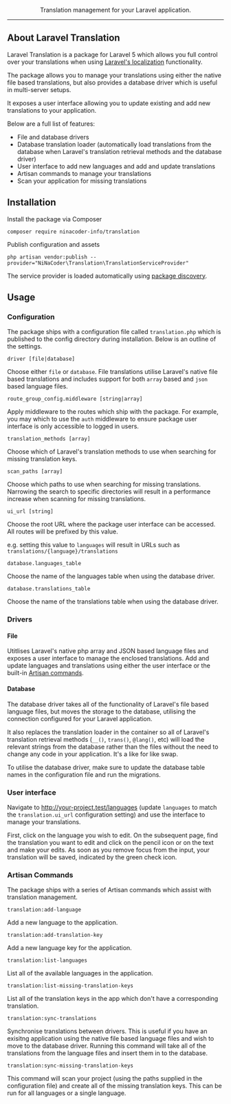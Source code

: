 <div align="center">
    
Translation management for your Laravel application.

</div>

------

## About Laravel Translation

Laravel Translation is a package for Laravel 5 which allows you full control
over your translations when using [Laravel's
localization](https://laravel.com/docs/5.7/localization) functionality.

The package allows you to manage your translations using either the native file
based translations, but also provides a database driver which is useful in
multi-server setups.

It exposes a user interface allowing you to update existing and add new
translations to your application.

Below are a full list of features:

- File and database drivers
- Database translation loader (automatically load translations from the database
  when Laravel's translation retrieval methods and the database driver)
- User interface to add new languages and add and update translations
- Artisan commands to manage your translations
- Scan your application for missing translations

## Installation

Install the package via Composer

`composer require ninacoder-info/translation`

Publish configuration and assets

`php artisan vendor:publish --provider="NiNaCoder\Translation\TranslationServiceProvider"`

The service provider is loaded automatically using [package discovery](https://laravel.com/docs/5.7/packages#package-discovery).

## Usage

### Configuration

The package ships with a configuration file called `translation.php` which is published to the
config directory during installation. Below is an outline of the settings.

```
driver [file|database]
```
Choose either `file` or `database`. File translations utilise Laravel's native
file based translations and includes support for both `array` based and `json` based
language files.

```
route_group_config.middleware [string|array]
```
Apply middleware to the routes which ship with the package. For example, you may
which to use the `auth` middleware to ensure package user interface is only
accessible to logged in users.

```
translation_methods [array]
```
Choose which of Laravel's translation methods to use when searching for missing
translation keys.

```
scan_paths [array]
```
Choose which paths to use when searching for missing translations. Narrowing the
search to specific directories will result in a performance increase when
scanning for missing translations. 

```
ui_url [string]
```
Choose the root URL where the package user interface can be accessed. All routes
will be prefixed by this value.

e.g. setting this value to `languages` will result in URLs such as `translations/{language}/translations`

```
database.languages_table
```
Choose the name of the languages table when using the database driver.

```
database.translations_table
```
Choose the name of the translations table when using the database driver.

### Drivers

#### File
Utitlises Laravel's native php array and JSON based language files and exposes a
user interface to manage the enclosed translations. Add and update languages and translations
using either the user interface or the built-in [Artisan commands](https://laravel.com/docs/5.7/artisan).

#### Database
The database driver takes all of the functionality of Laravel's file based
language files, but moves the storage to the database, utilising the connection
configured for your Laravel application.

It also replaces the translation loader in the container so all of Laravel's
translation retrieval methods (`__()`, `trans()`, `@lang()`, etc) will load the
relevant strings from the database rather than the files without the need to
change any code in your application. It's a like for like swap.

To utilise the database driver, make sure to update the database table names in
the configuration file and run the migrations.

### User interface
Navigate to http://your-project.test/languages (update `languages` to match the
`translation.ui_url` configuration setting) and use the interface to manage
your translations.

First, click on the language you wish to edit. On the subsequent page, find the
translation you want to edit and click on the pencil icon or on the text and
make your edits. As soon as you remove focus from the input, your translation
will be saved, indicated by the green check icon.

### Artisan Commands
The package ships with a series of Artisan commands which assist with
translation management.

```
translation:add-language
```                  
Add a new language to the application.
  
```
translation:add-translation-key
```            
Add a new language key for the application.
  
```
translation:list-languages
```
List all of the available languages in the application.
  
```
translation:list-missing-translation-keys
```
List all of the translation keys in the app which don't have a corresponding translation.
  
```
translation:sync-translations
```             
Synchronise translations between drivers. This is useful if you have an exisitng
application using the native file based language files and wish to move to the
database driver. Running this command will take all of the translations from the
language files and insert them in to the database.

```
translation:sync-missing-translation-keys
```
This command will scan your project (using the paths supplied in the
configuration file) and create all of the missing translation keys. This can be
run for all languages or a single language.

